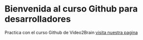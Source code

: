 # Bienvenida al curso Github para desarrolladores
Practica con el curso Github de Video2Brain
[visita nuestra pagina](http://webdebpty.wixsite.com/desarrollosweb)
